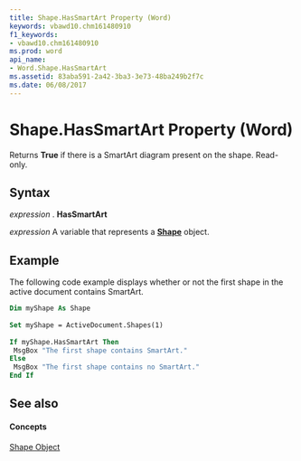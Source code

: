 ```yaml
---
title: Shape.HasSmartArt Property (Word)
keywords: vbawd10.chm161480910
f1_keywords:
- vbawd10.chm161480910
ms.prod: word
api_name:
- Word.Shape.HasSmartArt
ms.assetid: 83aba591-2a42-3ba3-3e73-48ba249b2f7c
ms.date: 06/08/2017
---
```



# Shape.HasSmartArt Property (Word)

Returns  **True** if there is a SmartArt diagram present on the shape. Read-only.


## Syntax

 _expression_ . **HasSmartArt**

 _expression_ A variable that represents a **[Shape](Word.Shape.md)** object.


## Example

The following code example displays whether or not the first shape in the active document contains SmartArt.


```vb
Dim myShape As Shape 
 
Set myShape = ActiveDocument.Shapes(1) 
 
If myShape.HasSmartArt Then 
 MsgBox "The first shape contains SmartArt." 
Else 
 MsgBox "The first shape contains no SmartArt." 
End If
```


## See also


#### Concepts


[Shape Object](Word.Shape.md)

